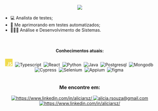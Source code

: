 
<!--Name-->
<p align="center"> 
<img src="https://readme-typing-svg.herokuapp.com?font=Time+New+Roman&color=5F8D42&size=25&center=true&vCenter=true&width=600&height=100&lines=Olá,+eu+sou+a+Alicia!+😊">
</p>

 

<!--text--> 
- 💻 Analista de testes;
- 📑 Me aprimorando em testes automatizados;
- 👩🏻‍🎓 Análise e Desenvolvimento de Sistemas.
  

<br>
<!--Stacks-->
<div align="center">
    <h4>Conhecimentos atuais:</h4>
    <img alt="Javascript" height="25"  src="https://raw.githubusercontent.com/devicons/devicon/master/icons/javascript/javascript-plain.svg">&nbsp
    <img alt="Typescript" height="25"  src="https://upload.wikimedia.org/wikipedia/commons/thumb/4/4c/Typescript_logo_2020.svg/1200px-Typescript_logo_2020.svg.png">&nbsp
    <img alt="React" height="25"  src="https://upload.wikimedia.org/wikipedia/commons/thumb/a/a7/React-icon.svg/1200px-React-icon.svg.png">&nbsp
    <img alt="Python" height="25"  src="https://upload.wikimedia.org/wikipedia/commons/thumb/c/c3/Python-logo-notext.svg/1200px-Python-logo-notext.svg.png">&nbsp
    <img alt="Java" height="25"  src="https://cdn-icons-png.flaticon.com/512/226/226777.png">&nbsp
    <img alt="Postgresql" height="25"  src="https://upload.wikimedia.org/wikipedia/commons/thumb/2/29/Postgresql_elephant.svg/1200px-Postgresql_elephant.svg.png">&nbsp
    <img alt="Mongodb" height="25"  src="https://devkico.itexto.com.br/wp-content/uploads/2013/10/mongodb-leaf.png">&nbsp
    <img alt="Cypress" height="25"  src="https://images.g2crowd.com/uploads/product/image/large_detail/large_detail_10f53e90961b98df0191922f13efd135/cypress.png">&nbsp
    <img alt="Selenium" height="25"  src="https://upload.wikimedia.org/wikipedia/commons/d/d5/Selenium_Logo.png">&nbsp
    <img alt="Appium" height="25"  src="https://cdn.worldvectorlogo.com/logos/appium.svg">&nbsp
    <img alt="figma" height="25"  src="https://upload.wikimedia.org/wikipedia/commons/3/33/Figma-logo.svg">&nbsp
</div>
<h1></h1>

<!--Contact-->

  <div align="center">
	  <h3>Me encontre em:</h3>
	  <a target="_blank" href="https://www.linkedin.com/in/aliciarsz/">
	    <img src="https://img.shields.io/badge/LinkedIn-0077B5?style=for-the-badge&logo=linkedin&logoColor=white" alt="https://www.linkedin.com/in/aliciarsz/">
	  </a>
	  <a href="mailto: alicia.rsouza@gmail.com" target="_blank">
	    <img src="https://img.shields.io/badge/Gmail-D14836?style=for-the-badge&logo=gmail&logoColor=white" alt="alicia.rsouza@gmail.com">
	  </a>  
	  <a target="_blank" href="https://www.figma.com/@allysr" target="_blank">
	    <img src="https://img.shields.io/badge/Figma-EE82EE?style=for-the-badge&logo=figma&logoColor=white" alt="https://www.linkedin.com/in/aliciarsz/">
	  </a>
  </div>

     
         
   

     
     
     
  
